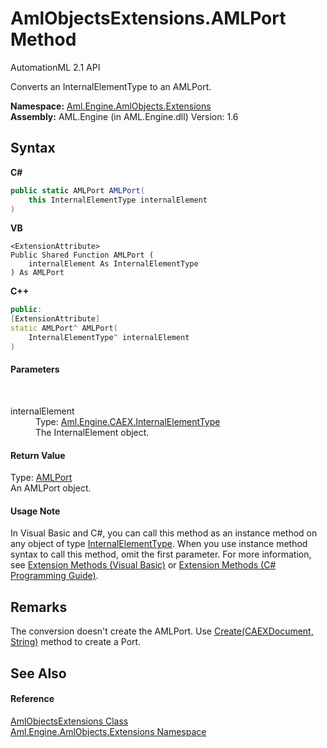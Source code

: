 # AmlObjectsExtensions.AMLPort Method 
AutomationML 2.1 API 

Converts an InternalElementType to an AMLPort.

**Namespace:**&nbsp;<a href="N_Aml_Engine_AmlObjects_Extensions">Aml.Engine.AmlObjects.Extensions</a><br />**Assembly:**&nbsp;AML.Engine (in AML.Engine.dll) Version: 1.6

## Syntax

**C#**<br />
``` C#
public static AMLPort AMLPort(
	this InternalElementType internalElement
)
```

**VB**<br />
``` VB
<ExtensionAttribute>
Public Shared Function AMLPort ( 
	internalElement As InternalElementType
) As AMLPort
```

**C++**<br />
``` C++
public:
[ExtensionAttribute]
static AMLPort^ AMLPort(
	InternalElementType^ internalElement
)
```


#### Parameters
&nbsp;<dl><dt>internalElement</dt><dd>Type: <a href="T_Aml_Engine_CAEX_InternalElementType">Aml.Engine.CAEX.InternalElementType</a><br />The InternalElement object.</dd></dl>

#### Return Value
Type: <a href="T_Aml_Engine_AmlObjects_AMLPort">AMLPort</a><br />An AMLPort object.

#### Usage Note
In Visual Basic and C#, you can call this method as an instance method on any object of type <a href="T_Aml_Engine_CAEX_InternalElementType">InternalElementType</a>. When you use instance method syntax to call this method, omit the first parameter. For more information, see <a href="https://docs.microsoft.com/dotnet/visual-basic/programming-guide/language-features/procedures/extension-methods" target="_blank" rel="noopener noreferrer">Extension Methods (Visual Basic)</a> or <a href="https://docs.microsoft.com/dotnet/csharp/programming-guide/classes-and-structs/extension-methods" target="_blank" rel="noopener noreferrer">Extension Methods (C# Programming Guide)</a>.

## Remarks
The conversion doesn't create the AMLPort. Use <a href="M_Aml_Engine_AmlObjects_AMLPort_Create">Create(CAEXDocument, String)</a> method to create a Port.

## See Also


#### Reference
<a href="T_Aml_Engine_AmlObjects_Extensions_AmlObjectsExtensions">AmlObjectsExtensions Class</a><br /><a href="N_Aml_Engine_AmlObjects_Extensions">Aml.Engine.AmlObjects.Extensions Namespace</a><br />